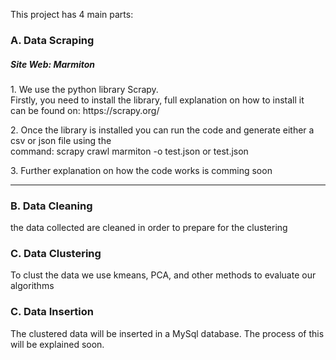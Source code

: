 This project has 4 main parts:

<h3>A. Data Scraping</h3>
<h5>Site Web: Marmiton</h5>
<p>1. We use the python library Scrapy. <br/>
Firstly, you need to install the library, full explanation on how to install it <br/>
can be found on: https://scrapy.org/
</p>

<p>2. Once the library is installed you can run the code and generate either a csv or json file using the <br />
command: scrapy crawl marmiton -o test.json or test.json
</p>
<p>3. Further explanation on how the code works is comming soon</p>

<hr>
<h3>B. Data Cleaning</h3>
<p>the data collected are cleaned in order to prepare for the clustering</p>

<h3>C. Data Clustering</h3>
<p>To clust the data we use kmeans, PCA, and other methods to evaluate our algorithms</p>

<h3>C. Data Insertion</h3>
<p>The clustered data will be inserted in a MySql database. The process of this will be explained soon.</p>

